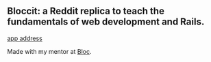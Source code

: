 ## Bloccit: a Reddit replica to teach the fundamentals of web development and Rails.

[app address](https://git.heroku.com/jf-bloccit.git)

Made with my mentor at [Bloc](http://bloc.io).
